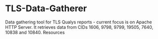 # TLS-Data-Gatherer
Data gathering tool for TLS Qualys reports - current focus is on Apache HTTP Server. It retrieves data from CIDs 1606, 9798, 9799, 19505, 7640, 10838 and 10840.  Resources
